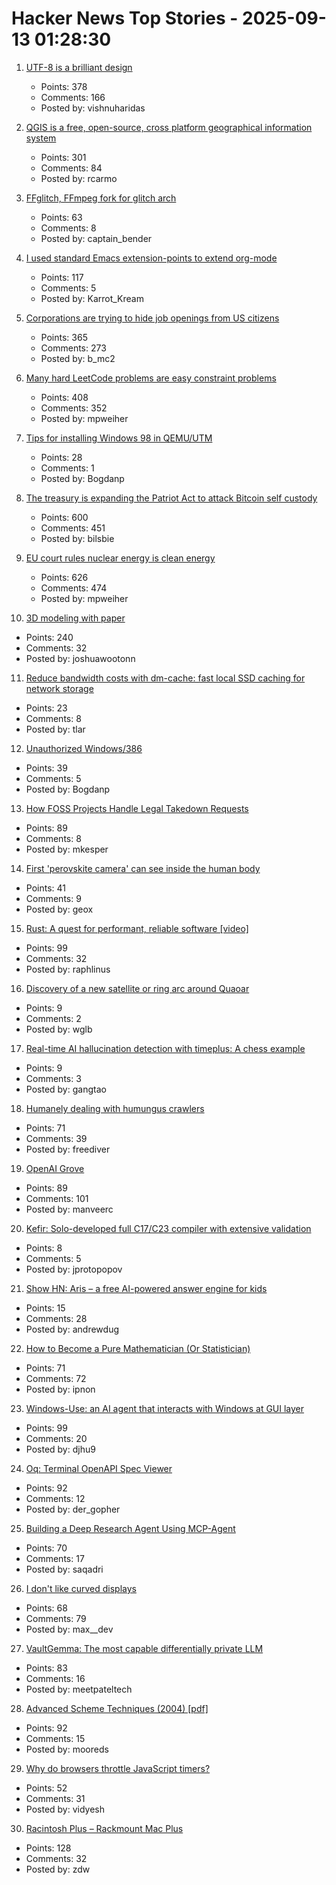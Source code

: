 # Hacker News Top Stories - 2025-09-13 01:28:30

1. [UTF-8 is a brilliant design](https://iamvishnu.com/posts/utf8-is-brilliant-design)
   - Points: 378
   - Comments: 166
   - Posted by: vishnuharidas

2. [QGIS is a free, open-source, cross platform geographical information system](https://github.com/qgis/QGIS)
   - Points: 301
   - Comments: 84
   - Posted by: rcarmo

3. [FFglitch, FFmpeg fork for glitch arch](https://ffglitch.org/gallery/)
   - Points: 63
   - Comments: 8
   - Posted by: captain_bender

4. [I used standard Emacs extension-points to extend org-mode](https://edoput.it/2025/04/16/emacs-paradigm-shift.html)
   - Points: 117
   - Comments: 5
   - Posted by: Karrot_Kream

5. [Corporations are trying to hide job openings from US citizens](https://thehill.com/opinion/finance/5498346-corporate-america-has-been-trying-to-hide-job-openings-now-it-is-failing/)
   - Points: 365
   - Comments: 273
   - Posted by: b_mc2

6. [Many hard LeetCode problems are easy constraint problems](https://buttondown.com/hillelwayne/archive/many-hard-leetcode-problems-are-easy-constraint/)
   - Points: 408
   - Comments: 352
   - Posted by: mpweiher

7. [Tips for installing Windows 98 in QEMU/UTM](https://sporks.space/2025/08/28/tips-for-installing-windows-98-in-qemu-utm/)
   - Points: 28
   - Comments: 1
   - Posted by: Bogdanp

8. [The treasury is expanding the Patriot Act to attack Bitcoin self custody](https://www.tftc.io/treasury-iexpanding-patriot-act/)
   - Points: 600
   - Comments: 451
   - Posted by: bilsbie

9. [EU court rules nuclear energy is clean energy](https://www.weplanet.org/post/eu-court-rules-nuclear-energy-is-clean-energy)
   - Points: 626
   - Comments: 474
   - Posted by: mpweiher

10. [3D modeling with paper](https://www.arvinpoddar.com/blog/3d-modeling-with-paper)
   - Points: 240
   - Comments: 32
   - Posted by: joshuawootonn

11. [Reduce bandwidth costs with dm-cache: fast local SSD caching for network storage](https://devcenter.upsun.com/posts/cut-aws-bandwidth-costs-95-with-dm-cache/)
   - Points: 23
   - Comments: 8
   - Posted by: tlar

12. [Unauthorized Windows/386](https://virtuallyfun.com/2025/09/06/unauthorized-windows-386/)
   - Points: 39
   - Comments: 5
   - Posted by: Bogdanp

13. [How FOSS Projects Handle Legal Takedown Requests](https://f-droid.org/2025/09/10/how-foss-projects-handle-legal-takedown-requests.html)
   - Points: 89
   - Comments: 8
   - Posted by: mkesper

14. [First 'perovskite camera' can see inside the human body](https://news.northwestern.edu/stories/2025/09/first-perovskite-camera-can-see-inside-the-human-body/)
   - Points: 41
   - Comments: 9
   - Posted by: geox

15. [Rust: A quest for performant, reliable software [video]](https://www.youtube.com/watch?v=k_-6KI3m31M)
   - Points: 99
   - Comments: 32
   - Posted by: raphlinus

16. [Discovery of a new satellite or ring arc around Quaoar](https://phys.org/news/2025-09-discovery-moon-orbiting-mysterious-distant.html)
   - Points: 9
   - Comments: 2
   - Posted by: wglb

17. [Real-time AI hallucination detection with timeplus: A chess example](https://www.timeplus.com/post/ai-chess-hallucination-detection)
   - Points: 9
   - Comments: 3
   - Posted by: gangtao

18. [Humanely dealing with humungus crawlers](https://flak.tedunangst.com/post/humanely-dealing-with-humungus-crawlers)
   - Points: 71
   - Comments: 39
   - Posted by: freediver

19. [OpenAI Grove](https://openai.com/index/openai-grove/)
   - Points: 89
   - Comments: 101
   - Posted by: manveerc

20. [Kefir: Solo-developed full C17/C23 compiler with extensive validation](https://kefir.protopopov.lv/posts/announce0.html)
   - Points: 8
   - Comments: 5
   - Posted by: jprotopopov

21. [Show HN: Aris – a free AI-powered answer engine for kids](https://www.aris.chat)
   - Points: 15
   - Comments: 28
   - Posted by: andrewdug

22. [How to Become a Pure Mathematician (Or Statistician)](http://hbpms.blogspot.com/)
   - Points: 71
   - Comments: 72
   - Posted by: ipnon

23. [Windows-Use: an AI agent that interacts with Windows at GUI layer](https://github.com/CursorTouch/Windows-Use)
   - Points: 99
   - Comments: 20
   - Posted by: djhu9

24. [Oq: Terminal OpenAPI Spec Viewer](https://github.com/plutov/oq)
   - Points: 92
   - Comments: 12
   - Posted by: der_gopher

25. [Building a Deep Research Agent Using MCP-Agent](https://thealliance.ai/blog/building-a-deep-research-agent-using-mcp-agent)
   - Points: 70
   - Comments: 17
   - Posted by: saqadri

26. [I don't like curved displays](https://blog.danielh.cc/blog/curved)
   - Points: 68
   - Comments: 79
   - Posted by: max__dev

27. [VaultGemma: The most capable differentially private LLM](https://research.google/blog/vaultgemma-the-worlds-most-capable-differentially-private-llm/)
   - Points: 83
   - Comments: 16
   - Posted by: meetpateltech

28. [Advanced Scheme Techniques (2004) [pdf]](https://people.csail.mit.edu//jhbrown/scheme/continuationslides04.pdf)
   - Points: 92
   - Comments: 15
   - Posted by: mooreds

29. [Why do browsers throttle JavaScript timers?](https://nolanlawson.com/2025/08/31/why-do-browsers-throttle-javascript-timers/)
   - Points: 52
   - Comments: 31
   - Posted by: vidyesh

30. [Racintosh Plus – Rackmount Mac Plus](http://www.identity4.com/2025-racintosh-plus/)
   - Points: 128
   - Comments: 32
   - Posted by: zdw

